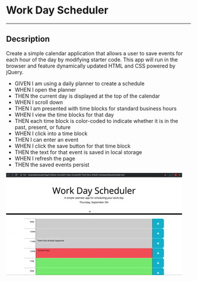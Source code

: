 # Work Day Scheduler
---
## Decsription
Create a simple calendar application that allows a user to save events for each hour of the day by modifying starter code. This app will run in the browser and feature dynamically updated HTML and CSS powered by jQuery.

* GIVEN I am using a daily planner to create a schedule
* WHEN I open the planner
* THEN the current day is displayed at the top of the calendar
* WHEN I scroll down
* THEN I am presented with time blocks for standard business hours
* WHEN I view the time blocks for that day
* THEN each time block is color-coded to indicate whether it is in the past, present, or future
* WHEN I click into a time block
* THEN I can enter an event
* WHEN I click the save button for that time block
* THEN the text for that event is saved in local storage
* WHEN I refresh the page
* THEN the saved events persist

![Work Day Scheduler](/Assets/05-third-party-apis-homework-demo.gif)